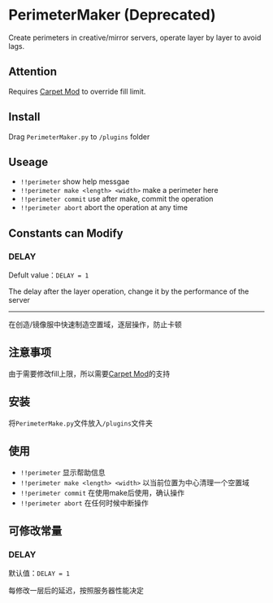 # PerimeterMaker (Deprecated)

Create perimeters in creative/mirror servers, operate layer by layer to avoid lags.

## Attention

Requires [Carpet Mod](https://github.com/gnembon/fabric-carpet) to override fill limit.

## Install

Drag `PerimeterMaker.py` to `/plugins` folder

## Useage

 - `!!perimeter` show help messgae
 - `!!perimeter make <length> <width>` make a perimeter here
 - `!!perimeter commit` use after make, commit the operation
 - `!!perimeter abort` abort the operation at any time

## Constants can Modify

### DELAY

Defult value：`DELAY = 1`

The delay after the layer operation, change it by the performance of the server

---

在创造/镜像服中快速制造空置域，逐层操作，防止卡顿

## 注意事项

由于需要修改fill上限，所以需要[Carpet Mod](https://github.com/gnembon/fabric-carpet)的支持

## 安装

将`PerimeterMake.py`文件放入`/plugins`文件夹

## 使用

 - `!!perimeter` 显示帮助信息
 - `!!perimeter make <length> <width>` 以当前位置为中心清理一个空置域
 - `!!perimeter commit` 在使用make后使用，确认操作
 - `!!perimeter abort` 在任何时候中断操作

## 可修改常量

### DELAY

默认值：`DELAY = 1`

每修改一层后的延迟，按照服务器性能决定